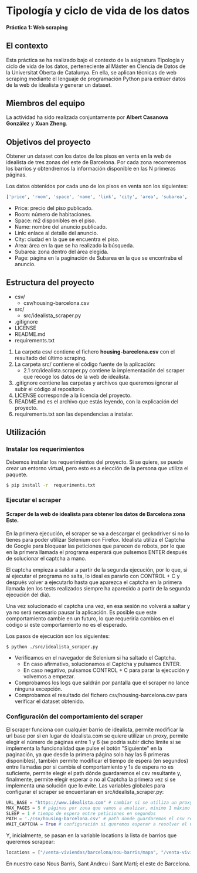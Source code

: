 # Tipología y ciclo de vida de los datos
#### Práctica 1: Web scraping

## El contexto
Esta práctica se ha realizado bajo el contexto de la asignatura Tipología y ciclo de vida de los datos, perteneciente al
Máster en Ciencia de Datos de la Universitat Oberta de Catalunya. En ella, se aplican técnicas de web scraping mediante 
el lenguaje de programación Python para extraer datos de la web de idealista y generar un dataset.

## Miembros del equipo
La actividad ha sido realizada conjuntamente por **Albert Casanova González** y **Xuan Zheng**.

## Objetivos del proyecto

Obtener un dataset con los datos de los pisos en venta en la web de idealista de tres zonas del este de Barcelona. Por
cada zona recorreremos los barrios y obtendremos la información disponible en las N primeras páginas.

Los datos obtenidos por cada uno de los pisos en venta son los siguientes:

``` python
['price', 'room', 'space', 'name', 'link', 'city', 'area', 'subarea', 'page']
```

* Price: precio del piso publicado.
* Room: número de habitaciones.
* Space: m2 disponibles en el piso.
* Name: nombre del anuncio publicado.
* Link: enlace al detalle del anuncio.
* City: ciudad en la que se encuentra el piso.
* Area: área en la que se ha realizado la búsqueda.
* Subarea: zona dentro del área elegida.
* Page: página en la paginación de Subarea en la que se encontraba el anuncio.

## Estructura del proyecto

* csv/
  * csv/housing-barcelona.csv
* src/
  * src/idealista_scraper.py
* .gitignore
* LICENSE
* README.md
* requirements.txt

1. La carpeta csv/ contiene el fichero **housing-barcelona.csv** con el resultado del último scraping.
2. La carpeta src/ contiene el código fuente de la aplicación:
   * 2.1 src/idealista.scraper.py contiene la implementación del scraper que recoge los datos de la web de idealista.
3. .gitignore contiene las carpetas y archivos que queremos ignorar al subir el código al repositorio.
4. LICENSE corresponde a la licencia del proyecto.
5. README.md es el archivo que estás leyendo, con la explicación del proyecto.
6. requirements.txt son las dependencias a instalar.

## Utilización

### Instalar los requerimientos

Debemos instalar los requerimientos del proyecto. Si se quiere, se puede crear un entorno virtual, pero esto
es a elección de la persona que utiliza el paquete.
```bash
$ pip install -r  requeriments.txt
```

### Ejecutar el scraper


#### Scraper de la web de idealista para obtener los datos de Barcelona zona Este.

En la primera ejecución, el scraper se va a descargar el geckodriver si no lo tienes para poder utilizar Selenium con 
Firefox. Idealista utiliza el Captcha de Google para bloquear las peticiones que parecen de robots, por lo que en la
primera llamada el programa esperará que pulsemos ENTER después de solucionar el captcha a mano. 

El captcha empieza a saldar a partir de la segunda ejecución, por lo que, si al ejecutar el programa no salta, lo ideal 
es pararlo con CONTROL + C y después volver a ejecutarlo hasta que aparezca el captcha en la primera llamada (en los 
tests realizados siempre ha aparecido a partir de la segunda ejecución del día).

Una vez solucionado el captcha una vez, en esa sesión no volverá a saltar y ya no será necesario pausar la aplicación.
Es posible que este comportamiento cambie en un futuro, lo que requeriría cambios en el código si este
comportamiento no es el esperado.

Los pasos de ejecución son los siguientes:

```bash
$ python ./src/idealista_scraper.py
```
* Verificamos en el navegador de Selenium si ha saltado el Captcha.
  * En caso afirmativo, solucionamos el Captcha y pulsamos ENTER.
  * En caso negativo, pulsamos CONTROL + C para parar la ejecución y volvemos a empezar.
* Comprobamos los logs que saldrán por pantalla que el scraper no lance ninguna excepción.
* Comprobamos el resultado del fichero csv/housing-barcelona.csv para verificar el dataset obtenido.

### Configuración del comportamiento del scraper

El scraper funciona con cualquier barrio de idealista, permite modificar la url base por si en lugar de idealista.com
se quiere utilizar un proxy, permite elegir el número de páginas entre 1 y 6 (se podría
subir dicho límite si se implementa la funcionalidad que pulse el botón "Siguiente" en la paginación, ya que desde la
primera página solo hay las 6 primeras disponibles), también permite modificar el tiempo de espera (en segundos) entre 
llamadas por si cambia el comportamiento y 1s de espera no es suficiente, permite elegir el path dónde guardaremos el 
csv resultante y, finalmente, permite elegir esperar o no al Captcha la primera vez si se implementa una solución que
lo evite. Las variables globales para configurar el scraper se encuentaran en src/idealista_scraper.py:

```python
URL_BASE = "https://www.idealista.com" # cambiar si se utiliza un proxy
MAX_PAGES = 5 # páginas por zona que vamos a analizar, mínimo 1 máximo 6
SLEEP = 1 # tiempo de espera entre peticiones en segundos
PATH = './csv/housing-barcelona.csv' # path donde guardaremos el csv resultante
WAIT_CAPTCHA = True # configuración si queremos esperar a resolver el Captcha inicial o no
```

Y, inicialmente, se pasan en la variable locations la lista de barrios que queremos scrapear:

```python
locations = ["/venta-viviendas/barcelona/nou-barris/mapa", "/venta-viviendas/barcelona/sant-andreu/mapa", "/venta-viviendas/barcelona/sant-marti/mapa"]
```
En nuestro caso Nous Barris, Sant Andreu i Sant Martí; el este de Barcelona.